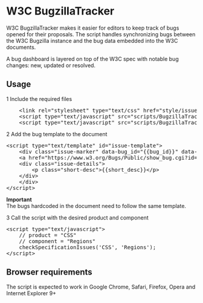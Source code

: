 W3C BugzillaTracker
=====

W3C BugzillaTracker makes it easier for editors to keep track of bugs opened for their proposals. The script handles synchronizing bugs between the W3C Bugzilla instance and the bug data embedded into the W3C documents. 

A bug dashboard is layered on top of the W3C spec with notable bug changes: new, updated or resolved.

Usage
-----       

1 Include the required files 
<pre>
    &lt;link rel=&quot;stylesheet&quot; type=&quot;text/css&quot; href=&quot;style/issues.css&quot;&gt;
    &lt;script type=&quot;text/javascript&quot; src=&quot;scripts/BugzillaTrackerUtil.js&quot;&gt;&lt;/script&gt;
    &lt;script type=&quot;text/javascript&quot; src=&quot;scripts/BugzillaTracker.js&quot;&gt;&lt;/script&gt;  
</pre>
  

2 Add the bug template to the document
<pre>
&lt;script type=&quot;text/template&quot; id=&quot;issue-template&quot;&gt;
    &lt;div class=&quot;issue-marker&quot; data-bug_id=&quot;{{bug_id}}&quot; data-bug_status=&quot;{{bug_status}}&quot;&gt;
    &lt;a href=&quot;https://www.w3.org/Bugs/Public/show_bug.cgi?id={{bug_id}}&quot;&gt;Bug-{{bug_id}}&lt;/a&gt;
    &lt;div class=&quot;issue-details&quot;&gt;
        &lt;p class=&quot;short-desc&quot;&gt;{{short_desc}}&lt;/p&gt;
    &lt;/div&gt;  
    &lt;/div&gt;
&lt;/script&gt; 
</pre> 
           

**Important**   
The bugs hardcoded in the document need to follow the same template.
       

3 Call the script with the desired product and component

<pre>
&lt;script type=&quot;text/javascript&quot;&gt;
    // product = &quot;CSS&quot;
    // component = &quot;Regions&quot;
    checkSpecificationIssues(&#x27;CSS&#x27;, &#x27;Regions&#x27;);        
&lt;/script&gt;    
</pre>


Browser requirements
-----
The script is expected to work in Google Chrome, Safari, Firefox, Opera and Internet Explorer 9+

